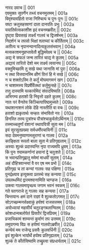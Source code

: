 नारद उवाच ||	001    
एवमुक्तः सुपर्णेन तथ्यं वचनमुत्तमम् |	001a  
विमृश्यावहितो राजा निश्चित्य च पुनः पुनः ||	001c  
यष्टा क्रतुसहस्राणां दाता दानपतिः प्रभुः |	002a  
ययातिर्वत्सकाशीश इदं वचनमब्रवीत् ||	002c  
दृष्ट्वा प्रियसखं तार्क्ष्यं गालवं च द्विजर्षभम् |	003a  
निदर्शनं च तपसो भिक्षां श्लाघ्यां च कीर्तिताम् ||	003c  
अतीत्य च नृपानन्यानादित्यकुलसंभवान् |	004a  
मत्सकाशमनुप्राप्तावेतौ बुद्धिमवेक्ष्य च ||	004c  
अद्य मे सफलं जन्म तारितं चाद्य मे कुलम् |	005a  
अद्यायं तारितो देशो मम तार्क्ष्य त्वयानघ ||	005c  
वक्तुमिच्छामि तु सखे यथा जानासि मां पुरा |	006a  
न तथा वित्तवानस्मि क्षीणं वित्तं हि मे सखे ||	006c  
न च शक्तोऽस्मि ते कर्तुं मोघमागमनं खग |	007a  
न चाशामस्य विप्रर्षेर्वितथां कर्तुमुत्सहे ||	007c  
तत्तु दास्यामि यत्कार्यमिदं संपादयिष्यति |	008a  
अभिगम्य हताशो हि निवृत्तो दहते कुलम् ||	008c  
नातः परं वैनतेय किञ्चित्पापिष्ठमुच्यते |	009a  
यथाशानाशनं लोके देहि नास्तीति वा वचः ||	009c  
हताशो ह्यकृतार्थः सन्हतः संभावितो नरः |	010a  
हिनस्ति तस्य पुत्रांश्च पौत्रांश्चाकुर्वतोऽर्थिनाम् ||	010c  
तस्माच्चतुर्णां वंशानां स्थापयित्री सुता मम |	011a  
इयं सुरसुतप्रख्या सर्वधर्मोपचायिनी ||	011c  
सदा देवमनुष्याणामसुराणां च गालव |	012a  
काङ्क्षिता रूपतो बाला सुता मे प्रतिगृह्यताम् ||	012c  
अस्याः शुल्कं प्रदास्यन्ति नृपा राज्यमपि ध्रुवम् |	013a  
किं पुनः श्यामकर्णानां हयानां द्वे चतुःशते ||	013c  
स भवान्प्रतिगृह्णातु ममेमां माधवीं सुताम् |	014a  
अहं दौहित्रवान्स्यां वै वर एष मम प्रभो ||	014c  
प्रतिगृह्य च तां कन्यां गालवः सह पक्षिणा |	015a  
पुनर्द्रक्ष्याव इत्युक्त्वा प्रतस्थे सह कन्यया ||	015c  
उपलब्धमिदं द्वारमश्वानामिति चाण्डजः |	016a  
उक्त्वा गालवमापृच्छ्य जगाम भवनं स्वकम् ||	016c  
गते पतगराजे तु गालवः सह कन्यया |	017a  
चिन्तयानः क्षमं दाने राज्ञां वै शुल्कतोऽगमत् ||	017c  
सोऽगच्छन्मनसेक्ष्वाकुं हर्यश्वं राजसत्तमम् |	018a  
अयोध्यायां महावीर्यं चतुरङ्गबलान्वितम् ||	018c  
कोशधान्यबलोपेतं प्रियपौरं द्विजप्रियम् |	019a  
प्रजाभिकामं शाम्यन्तं कुर्वाणं तप उत्तमम् ||	019c  
तमुपागम्य विप्रः स हर्यश्वं गालवोऽब्रवीत् |	020a  
कन्येयं मम राजेन्द्र प्रसवैः कुलवर्धिनी ||	020c  
इयं शुल्केन भार्यार्थे हर्यश्व प्रतिगृह्यताम् |	021a  
शुल्कं ते कीर्तयिष्यामि तच्छ्रुत्वा संप्रधार्यताम् ||	021c  
